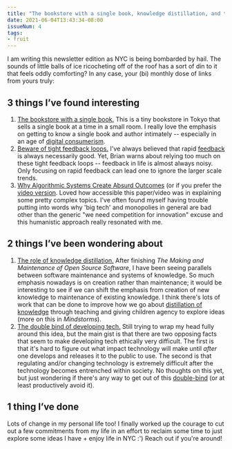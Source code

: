 ```yaml
---
title: "The bookstore with a single book, knowledge distillation, and tight feedback loops"
date: 2021-06-04T13:43:34-08:00
issueNum: 4
tags:
- fruit
---
```


I am writing this newsletter edition as NYC is being bombarded by hail. The sounds of little balls of ice ricocheting off of the roof has a sort of din to it that feels oddly comforting? In any case, your (bi) monthly dose of links from yours truly:

## 3 things I’ve found interesting

1. [The bookstore with a single book.](https://www.takram.com/projects/a-single-room-with-a-single-book-morioka-shoten/) This is a tiny bookstore in Tokyo that sells a single book at a time in a small room. I really love the emphasis on getting to know a single book and author intimately -- especially in an age of [digital consumerism](thoughts/attention%20economy.md).
2. [Beware of tight feedback loops.](https://brianlui.dog/2020/05/10/beware-of-tight-feedback-loops/) I've always believed that rapid [feedback](thoughts/feedback%20loops.md) is always necessarily good. Yet, Brian warns about relying too much on these tight feedback loops -- feedback in life is almost always noisy. Only focusing on rapid feedback can lead one to ignore the larger scale trends.
3. [Why Algorithmic Systems Create Absurd Outcomes](https://ali-alkhatib.com/papers/chi/utopia/utopia.pdf) (or if you prefer the [video version](https://www.youtube.com/watch?v=6KLAa62h1E0). Loved how accessible this paper/video was in explaining some pretty complex topics. I've often found myself having trouble putting into words why 'big tech' and monopolies in general are bad other than the generic "we need competition for innovation" excuse and this humanistic approach really resonated with me.

## 2 things I’ve been wondering about

1. [The role of knowledge distillation.](https://distill.pub/2017/research-debt/) After finishing *The Making and Maintenance of Open Source Software*, I have been seeing parallels between software maintenance and systems of knowledge. So much emphasis nowadays is on creation rather than maintenance; it would be interesting to see if we can shift the emphasis from creation of new knowledge to maintenance of existing knowledge. I think there's lots of work that can be done to improve how we go about [distillation of knowledge](thoughts/knowledge%20distillation.md) through teaching and giving children agency to explore ideas (more on this in *Mindstorms*).
2. [The double bind of developing tech.](https://en.wikipedia.org/wiki/Collingridge_dilemma) Still trying to wrap my head fully around this idea, but the main gist is that there are two opposing facts that seem to make developing tech ethically very difficult. The first is that it's hard to figure out what impact technology will make until *after* one develops and releases it to the public to use. The second is that regulating and/or changing technology is extremely difficult after the technology becomes entrenched within society. No thoughts on this yet, but just wondering if there's any way to get out of this [double-bind](thoughts/catch%2022.md) (or at least productively avoid it).

## 1 thing I’ve done
Lots of change in my personal life too! I finally worked up the courage to cut out a few commitments from my life in an effort to reclaim some time to just explore some ideas I have + enjoy life in NYC :') Reach out if you're around!